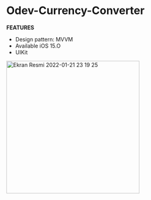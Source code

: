 # Odev-Currency-Converter

**FEATURES**
- Design pattern: MVVM
- Available iOS 15.O
- UIKit

<img width="348" alt="Ekran Resmi 2022-01-21 23 19 25" src="https://user-images.githubusercontent.com/17406592/150594756-90b690ed-aad7-4f5a-a419-0c4a3805ec67.png">
